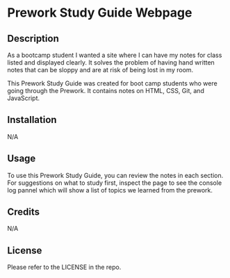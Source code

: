 # Prework Study Guide Webpage

## Description

As a bootcamp student I wanted a site where I can have my notes for class listed and displayed clearly. It solves the problem of having hand written notes that can be sloppy and are at risk of being lost in my room.

This Prework Study Guide was created for boot camp students who were going through the Prework. It contains notes on HTML, CSS, Git, and JavaScript.

## Installation

N/A

## Usage

To use this Prework Study Guide, you can review the notes in each section. For suggestions on what to study first, inspect the page to see the console log pannel which will show a list of topics we learned from the prework. 

## Credits

N/A

## License

Please refer to the LICENSE in the repo.
